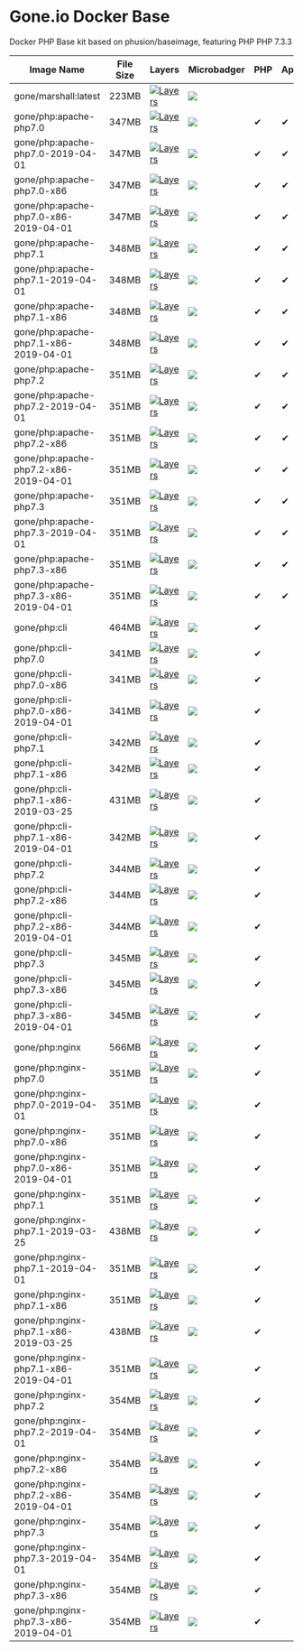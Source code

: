 # Gone.io Docker Base
Docker PHP Base kit based on phusion/baseimage, featuring PHP PHP 7.3.3

| Image Name                            | File Size | Layers                                                                                                | Microbadger                                                                                                                                                                                                      | PHP | Apache | Nginx | Node |
| ------------------------------------- | --------- | ----------------------------------------------------------------------------------------------------- | ---------------------------------------------------------------------------------------------------------------------------------------------------------------------------------------------------------------- | --- | ------ | ----- | ---- |
| gone/marshall:latest                  | 223MB     | [![Layers](https://img.shields.io/badge/Layers-13-green.svg)](https://hub.docker.com/r/gone/marshall) | [![](https://images.microbadger.com/badges/image/gone/marshall:latest.svg)](https://microbadger.com/images/gone/marshall:latest "Get your own image badge on microbadger.com")                                   |     |        |       |      |
| gone/php:apache-php7.0                | 347MB     | [![Layers](https://img.shields.io/badge/Layers-23-green.svg)](https://hub.docker.com/r/gone/php)      | [![](https://images.microbadger.com/badges/image/gone/php:apache-php7.0.svg)](https://microbadger.com/images/gone/php:apache-php7.0 "Get your own image badge on microbadger.com")                               | ✔   | ✔      |       |      |
| gone/php:apache-php7.0-2019-04-01     | 347MB     | [![Layers](https://img.shields.io/badge/Layers-23-green.svg)](https://hub.docker.com/r/gone/php)      | [![](https://images.microbadger.com/badges/image/gone/php:apache-php7.0-2019-04-01.svg)](https://microbadger.com/images/gone/php:apache-php7.0-2019-04-01 "Get your own image badge on microbadger.com")         | ✔   | ✔      |       |      |
| gone/php:apache-php7.0-x86            | 347MB     | [![Layers](https://img.shields.io/badge/Layers-23-green.svg)](https://hub.docker.com/r/gone/php)      | [![](https://images.microbadger.com/badges/image/gone/php:apache-php7.0-x86.svg)](https://microbadger.com/images/gone/php:apache-php7.0-x86 "Get your own image badge on microbadger.com")                       | ✔   | ✔      |       |      |
| gone/php:apache-php7.0-x86-2019-04-01 | 347MB     | [![Layers](https://img.shields.io/badge/Layers-23-green.svg)](https://hub.docker.com/r/gone/php)      | [![](https://images.microbadger.com/badges/image/gone/php:apache-php7.0-x86-2019-04-01.svg)](https://microbadger.com/images/gone/php:apache-php7.0-x86-2019-04-01 "Get your own image badge on microbadger.com") | ✔   | ✔      |       |      |
| gone/php:apache-php7.1                | 348MB     | [![Layers](https://img.shields.io/badge/Layers-23-green.svg)](https://hub.docker.com/r/gone/php)      | [![](https://images.microbadger.com/badges/image/gone/php:apache-php7.1.svg)](https://microbadger.com/images/gone/php:apache-php7.1 "Get your own image badge on microbadger.com")                               | ✔   | ✔      |       |      |
| gone/php:apache-php7.1-2019-04-01     | 348MB     | [![Layers](https://img.shields.io/badge/Layers-23-green.svg)](https://hub.docker.com/r/gone/php)      | [![](https://images.microbadger.com/badges/image/gone/php:apache-php7.1-2019-04-01.svg)](https://microbadger.com/images/gone/php:apache-php7.1-2019-04-01 "Get your own image badge on microbadger.com")         | ✔   | ✔      |       |      |
| gone/php:apache-php7.1-x86            | 348MB     | [![Layers](https://img.shields.io/badge/Layers-23-green.svg)](https://hub.docker.com/r/gone/php)      | [![](https://images.microbadger.com/badges/image/gone/php:apache-php7.1-x86.svg)](https://microbadger.com/images/gone/php:apache-php7.1-x86 "Get your own image badge on microbadger.com")                       | ✔   | ✔      |       |      |
| gone/php:apache-php7.1-x86-2019-04-01 | 348MB     | [![Layers](https://img.shields.io/badge/Layers-23-green.svg)](https://hub.docker.com/r/gone/php)      | [![](https://images.microbadger.com/badges/image/gone/php:apache-php7.1-x86-2019-04-01.svg)](https://microbadger.com/images/gone/php:apache-php7.1-x86-2019-04-01 "Get your own image badge on microbadger.com") | ✔   | ✔      |       |      |
| gone/php:apache-php7.2                | 351MB     | [![Layers](https://img.shields.io/badge/Layers-23-green.svg)](https://hub.docker.com/r/gone/php)      | [![](https://images.microbadger.com/badges/image/gone/php:apache-php7.2.svg)](https://microbadger.com/images/gone/php:apache-php7.2 "Get your own image badge on microbadger.com")                               | ✔   | ✔      |       |      |
| gone/php:apache-php7.2-2019-04-01     | 351MB     | [![Layers](https://img.shields.io/badge/Layers-23-green.svg)](https://hub.docker.com/r/gone/php)      | [![](https://images.microbadger.com/badges/image/gone/php:apache-php7.2-2019-04-01.svg)](https://microbadger.com/images/gone/php:apache-php7.2-2019-04-01 "Get your own image badge on microbadger.com")         | ✔   | ✔      |       |      |
| gone/php:apache-php7.2-x86            | 351MB     | [![Layers](https://img.shields.io/badge/Layers-23-green.svg)](https://hub.docker.com/r/gone/php)      | [![](https://images.microbadger.com/badges/image/gone/php:apache-php7.2-x86.svg)](https://microbadger.com/images/gone/php:apache-php7.2-x86 "Get your own image badge on microbadger.com")                       | ✔   | ✔      |       |      |
| gone/php:apache-php7.2-x86-2019-04-01 | 351MB     | [![Layers](https://img.shields.io/badge/Layers-23-green.svg)](https://hub.docker.com/r/gone/php)      | [![](https://images.microbadger.com/badges/image/gone/php:apache-php7.2-x86-2019-04-01.svg)](https://microbadger.com/images/gone/php:apache-php7.2-x86-2019-04-01 "Get your own image badge on microbadger.com") | ✔   | ✔      |       |      |
| gone/php:apache-php7.3                | 351MB     | [![Layers](https://img.shields.io/badge/Layers-23-green.svg)](https://hub.docker.com/r/gone/php)      | [![](https://images.microbadger.com/badges/image/gone/php:apache-php7.3.svg)](https://microbadger.com/images/gone/php:apache-php7.3 "Get your own image badge on microbadger.com")                               | ✔   | ✔      |       |      |
| gone/php:apache-php7.3-2019-04-01     | 351MB     | [![Layers](https://img.shields.io/badge/Layers-23-green.svg)](https://hub.docker.com/r/gone/php)      | [![](https://images.microbadger.com/badges/image/gone/php:apache-php7.3-2019-04-01.svg)](https://microbadger.com/images/gone/php:apache-php7.3-2019-04-01 "Get your own image badge on microbadger.com")         | ✔   | ✔      |       |      |
| gone/php:apache-php7.3-x86            | 351MB     | [![Layers](https://img.shields.io/badge/Layers-23-green.svg)](https://hub.docker.com/r/gone/php)      | [![](https://images.microbadger.com/badges/image/gone/php:apache-php7.3-x86.svg)](https://microbadger.com/images/gone/php:apache-php7.3-x86 "Get your own image badge on microbadger.com")                       | ✔   | ✔      |       |      |
| gone/php:apache-php7.3-x86-2019-04-01 | 351MB     | [![Layers](https://img.shields.io/badge/Layers-23-green.svg)](https://hub.docker.com/r/gone/php)      | [![](https://images.microbadger.com/badges/image/gone/php:apache-php7.3-x86-2019-04-01.svg)](https://microbadger.com/images/gone/php:apache-php7.3-x86-2019-04-01 "Get your own image badge on microbadger.com") | ✔   | ✔      |       |      |
| gone/php:cli                          | 464MB     | [![Layers](https://img.shields.io/badge/Layers-29-orange.svg)](https://hub.docker.com/r/gone/php)     | [![](https://images.microbadger.com/badges/image/gone/php:cli.svg)](https://microbadger.com/images/gone/php:cli "Get your own image badge on microbadger.com")                                                   | ✔   |        |       |      |
| gone/php:cli-php7.0                   | 341MB     | [![Layers](https://img.shields.io/badge/Layers-20-green.svg)](https://hub.docker.com/r/gone/php)      | [![](https://images.microbadger.com/badges/image/gone/php:cli-php7.0.svg)](https://microbadger.com/images/gone/php:cli-php7.0 "Get your own image badge on microbadger.com")                                     | ✔   |        |       |      |
| gone/php:cli-php7.0-x86               | 341MB     | [![Layers](https://img.shields.io/badge/Layers-20-green.svg)](https://hub.docker.com/r/gone/php)      | [![](https://images.microbadger.com/badges/image/gone/php:cli-php7.0-x86.svg)](https://microbadger.com/images/gone/php:cli-php7.0-x86 "Get your own image badge on microbadger.com")                             | ✔   |        |       |      |
| gone/php:cli-php7.0-x86-2019-04-01    | 341MB     | [![Layers](https://img.shields.io/badge/Layers-20-green.svg)](https://hub.docker.com/r/gone/php)      | [![](https://images.microbadger.com/badges/image/gone/php:cli-php7.0-x86-2019-04-01.svg)](https://microbadger.com/images/gone/php:cli-php7.0-x86-2019-04-01 "Get your own image badge on microbadger.com")       | ✔   |        |       |      |
| gone/php:cli-php7.1                   | 342MB     | [![Layers](https://img.shields.io/badge/Layers-20-green.svg)](https://hub.docker.com/r/gone/php)      | [![](https://images.microbadger.com/badges/image/gone/php:cli-php7.1.svg)](https://microbadger.com/images/gone/php:cli-php7.1 "Get your own image badge on microbadger.com")                                     | ✔   |        |       |      |
| gone/php:cli-php7.1-x86               | 342MB     | [![Layers](https://img.shields.io/badge/Layers-20-green.svg)](https://hub.docker.com/r/gone/php)      | [![](https://images.microbadger.com/badges/image/gone/php:cli-php7.1-x86.svg)](https://microbadger.com/images/gone/php:cli-php7.1-x86 "Get your own image badge on microbadger.com")                             | ✔   |        |       |      |
| gone/php:cli-php7.1-x86-2019-03-25    | 431MB     | [![Layers](https://img.shields.io/badge/Layers-20-green.svg)](https://hub.docker.com/r/gone/php)      | [![](https://images.microbadger.com/badges/image/gone/php:cli-php7.1-x86-2019-03-25.svg)](https://microbadger.com/images/gone/php:cli-php7.1-x86-2019-03-25 "Get your own image badge on microbadger.com")       | ✔   |        |       |      |
| gone/php:cli-php7.1-x86-2019-04-01    | 342MB     | [![Layers](https://img.shields.io/badge/Layers-20-green.svg)](https://hub.docker.com/r/gone/php)      | [![](https://images.microbadger.com/badges/image/gone/php:cli-php7.1-x86-2019-04-01.svg)](https://microbadger.com/images/gone/php:cli-php7.1-x86-2019-04-01 "Get your own image badge on microbadger.com")       | ✔   |        |       |      |
| gone/php:cli-php7.2                   | 344MB     | [![Layers](https://img.shields.io/badge/Layers-20-green.svg)](https://hub.docker.com/r/gone/php)      | [![](https://images.microbadger.com/badges/image/gone/php:cli-php7.2.svg)](https://microbadger.com/images/gone/php:cli-php7.2 "Get your own image badge on microbadger.com")                                     | ✔   |        |       |      |
| gone/php:cli-php7.2-x86               | 344MB     | [![Layers](https://img.shields.io/badge/Layers-20-green.svg)](https://hub.docker.com/r/gone/php)      | [![](https://images.microbadger.com/badges/image/gone/php:cli-php7.2-x86.svg)](https://microbadger.com/images/gone/php:cli-php7.2-x86 "Get your own image badge on microbadger.com")                             | ✔   |        |       |      |
| gone/php:cli-php7.2-x86-2019-04-01    | 344MB     | [![Layers](https://img.shields.io/badge/Layers-20-green.svg)](https://hub.docker.com/r/gone/php)      | [![](https://images.microbadger.com/badges/image/gone/php:cli-php7.2-x86-2019-04-01.svg)](https://microbadger.com/images/gone/php:cli-php7.2-x86-2019-04-01 "Get your own image badge on microbadger.com")       | ✔   |        |       |      |
| gone/php:cli-php7.3                   | 345MB     | [![Layers](https://img.shields.io/badge/Layers-20-green.svg)](https://hub.docker.com/r/gone/php)      | [![](https://images.microbadger.com/badges/image/gone/php:cli-php7.3.svg)](https://microbadger.com/images/gone/php:cli-php7.3 "Get your own image badge on microbadger.com")                                     | ✔   |        |       |      |
| gone/php:cli-php7.3-x86               | 345MB     | [![Layers](https://img.shields.io/badge/Layers-20-green.svg)](https://hub.docker.com/r/gone/php)      | [![](https://images.microbadger.com/badges/image/gone/php:cli-php7.3-x86.svg)](https://microbadger.com/images/gone/php:cli-php7.3-x86 "Get your own image badge on microbadger.com")                             | ✔   |        |       |      |
| gone/php:cli-php7.3-x86-2019-04-01    | 345MB     | [![Layers](https://img.shields.io/badge/Layers-20-green.svg)](https://hub.docker.com/r/gone/php)      | [![](https://images.microbadger.com/badges/image/gone/php:cli-php7.3-x86-2019-04-01.svg)](https://microbadger.com/images/gone/php:cli-php7.3-x86-2019-04-01 "Get your own image badge on microbadger.com")       | ✔   |        |       |      |
| gone/php:nginx                        | 566MB     | [![Layers](https://img.shields.io/badge/Layers-32-orange.svg)](https://hub.docker.com/r/gone/php)     | [![](https://images.microbadger.com/badges/image/gone/php:nginx.svg)](https://microbadger.com/images/gone/php:nginx "Get your own image badge on microbadger.com")                                               | ✔   |        | ✔     |      |
| gone/php:nginx-php7.0                 | 351MB     | [![Layers](https://img.shields.io/badge/Layers-23-green.svg)](https://hub.docker.com/r/gone/php)      | [![](https://images.microbadger.com/badges/image/gone/php:nginx-php7.0.svg)](https://microbadger.com/images/gone/php:nginx-php7.0 "Get your own image badge on microbadger.com")                                 | ✔   |        | ✔     |      |
| gone/php:nginx-php7.0-2019-04-01      | 351MB     | [![Layers](https://img.shields.io/badge/Layers-23-green.svg)](https://hub.docker.com/r/gone/php)      | [![](https://images.microbadger.com/badges/image/gone/php:nginx-php7.0-2019-04-01.svg)](https://microbadger.com/images/gone/php:nginx-php7.0-2019-04-01 "Get your own image badge on microbadger.com")           | ✔   |        | ✔     |      |
| gone/php:nginx-php7.0-x86             | 351MB     | [![Layers](https://img.shields.io/badge/Layers-23-green.svg)](https://hub.docker.com/r/gone/php)      | [![](https://images.microbadger.com/badges/image/gone/php:nginx-php7.0-x86.svg)](https://microbadger.com/images/gone/php:nginx-php7.0-x86 "Get your own image badge on microbadger.com")                         | ✔   |        | ✔     |      |
| gone/php:nginx-php7.0-x86-2019-04-01  | 351MB     | [![Layers](https://img.shields.io/badge/Layers-23-green.svg)](https://hub.docker.com/r/gone/php)      | [![](https://images.microbadger.com/badges/image/gone/php:nginx-php7.0-x86-2019-04-01.svg)](https://microbadger.com/images/gone/php:nginx-php7.0-x86-2019-04-01 "Get your own image badge on microbadger.com")   | ✔   |        | ✔     |      |
| gone/php:nginx-php7.1                 | 351MB     | [![Layers](https://img.shields.io/badge/Layers-23-green.svg)](https://hub.docker.com/r/gone/php)      | [![](https://images.microbadger.com/badges/image/gone/php:nginx-php7.1.svg)](https://microbadger.com/images/gone/php:nginx-php7.1 "Get your own image badge on microbadger.com")                                 | ✔   |        | ✔     |      |
| gone/php:nginx-php7.1-2019-03-25      | 438MB     | [![Layers](https://img.shields.io/badge/Layers-23-green.svg)](https://hub.docker.com/r/gone/php)      | [![](https://images.microbadger.com/badges/image/gone/php:nginx-php7.1-2019-03-25.svg)](https://microbadger.com/images/gone/php:nginx-php7.1-2019-03-25 "Get your own image badge on microbadger.com")           | ✔   |        | ✔     |      |
| gone/php:nginx-php7.1-2019-04-01      | 351MB     | [![Layers](https://img.shields.io/badge/Layers-23-green.svg)](https://hub.docker.com/r/gone/php)      | [![](https://images.microbadger.com/badges/image/gone/php:nginx-php7.1-2019-04-01.svg)](https://microbadger.com/images/gone/php:nginx-php7.1-2019-04-01 "Get your own image badge on microbadger.com")           | ✔   |        | ✔     |      |
| gone/php:nginx-php7.1-x86             | 351MB     | [![Layers](https://img.shields.io/badge/Layers-23-green.svg)](https://hub.docker.com/r/gone/php)      | [![](https://images.microbadger.com/badges/image/gone/php:nginx-php7.1-x86.svg)](https://microbadger.com/images/gone/php:nginx-php7.1-x86 "Get your own image badge on microbadger.com")                         | ✔   |        | ✔     |      |
| gone/php:nginx-php7.1-x86-2019-03-25  | 438MB     | [![Layers](https://img.shields.io/badge/Layers-23-green.svg)](https://hub.docker.com/r/gone/php)      | [![](https://images.microbadger.com/badges/image/gone/php:nginx-php7.1-x86-2019-03-25.svg)](https://microbadger.com/images/gone/php:nginx-php7.1-x86-2019-03-25 "Get your own image badge on microbadger.com")   | ✔   |        | ✔     |      |
| gone/php:nginx-php7.1-x86-2019-04-01  | 351MB     | [![Layers](https://img.shields.io/badge/Layers-23-green.svg)](https://hub.docker.com/r/gone/php)      | [![](https://images.microbadger.com/badges/image/gone/php:nginx-php7.1-x86-2019-04-01.svg)](https://microbadger.com/images/gone/php:nginx-php7.1-x86-2019-04-01 "Get your own image badge on microbadger.com")   | ✔   |        | ✔     |      |
| gone/php:nginx-php7.2                 | 354MB     | [![Layers](https://img.shields.io/badge/Layers-23-green.svg)](https://hub.docker.com/r/gone/php)      | [![](https://images.microbadger.com/badges/image/gone/php:nginx-php7.2.svg)](https://microbadger.com/images/gone/php:nginx-php7.2 "Get your own image badge on microbadger.com")                                 | ✔   |        | ✔     |      |
| gone/php:nginx-php7.2-2019-04-01      | 354MB     | [![Layers](https://img.shields.io/badge/Layers-23-green.svg)](https://hub.docker.com/r/gone/php)      | [![](https://images.microbadger.com/badges/image/gone/php:nginx-php7.2-2019-04-01.svg)](https://microbadger.com/images/gone/php:nginx-php7.2-2019-04-01 "Get your own image badge on microbadger.com")           | ✔   |        | ✔     |      |
| gone/php:nginx-php7.2-x86             | 354MB     | [![Layers](https://img.shields.io/badge/Layers-23-green.svg)](https://hub.docker.com/r/gone/php)      | [![](https://images.microbadger.com/badges/image/gone/php:nginx-php7.2-x86.svg)](https://microbadger.com/images/gone/php:nginx-php7.2-x86 "Get your own image badge on microbadger.com")                         | ✔   |        | ✔     |      |
| gone/php:nginx-php7.2-x86-2019-04-01  | 354MB     | [![Layers](https://img.shields.io/badge/Layers-23-green.svg)](https://hub.docker.com/r/gone/php)      | [![](https://images.microbadger.com/badges/image/gone/php:nginx-php7.2-x86-2019-04-01.svg)](https://microbadger.com/images/gone/php:nginx-php7.2-x86-2019-04-01 "Get your own image badge on microbadger.com")   | ✔   |        | ✔     |      |
| gone/php:nginx-php7.3                 | 354MB     | [![Layers](https://img.shields.io/badge/Layers-23-green.svg)](https://hub.docker.com/r/gone/php)      | [![](https://images.microbadger.com/badges/image/gone/php:nginx-php7.3.svg)](https://microbadger.com/images/gone/php:nginx-php7.3 "Get your own image badge on microbadger.com")                                 | ✔   |        | ✔     |      |
| gone/php:nginx-php7.3-2019-04-01      | 354MB     | [![Layers](https://img.shields.io/badge/Layers-23-green.svg)](https://hub.docker.com/r/gone/php)      | [![](https://images.microbadger.com/badges/image/gone/php:nginx-php7.3-2019-04-01.svg)](https://microbadger.com/images/gone/php:nginx-php7.3-2019-04-01 "Get your own image badge on microbadger.com")           | ✔   |        | ✔     |      |
| gone/php:nginx-php7.3-x86             | 354MB     | [![Layers](https://img.shields.io/badge/Layers-23-green.svg)](https://hub.docker.com/r/gone/php)      | [![](https://images.microbadger.com/badges/image/gone/php:nginx-php7.3-x86.svg)](https://microbadger.com/images/gone/php:nginx-php7.3-x86 "Get your own image badge on microbadger.com")                         | ✔   |        | ✔     |      |
| gone/php:nginx-php7.3-x86-2019-04-01  | 354MB     | [![Layers](https://img.shields.io/badge/Layers-23-green.svg)](https://hub.docker.com/r/gone/php)      | [![](https://images.microbadger.com/badges/image/gone/php:nginx-php7.3-x86-2019-04-01.svg)](https://microbadger.com/images/gone/php:nginx-php7.3-x86-2019-04-01 "Get your own image badge on microbadger.com")   | ✔   |        | ✔     |      |
